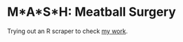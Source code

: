 # M\*A\*S\*H: Meatball Surgery
Trying out an R scraper to check [my work](http://codywinchester.com/data/meatball-surgery.json).
